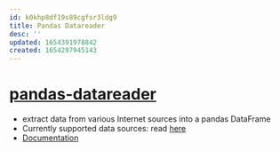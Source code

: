 ```yaml
---
id: k0khp8df19s89cgfsr3ldg9
title: Pandas Datareader
desc: ''
updated: 1654391978842
created: 1654297945143
---
```

# [pandas-datareader](https://github.com/pydata/pandas-datareader)

- extract data from various Internet sources into a pandas DataFrame
- Currently supported data sources: read [here](https://pydata.github.io/pandas-datareader/remote_data.html)
- [Documentation](https://pydata.github.io/pandas-datareader/index.html)